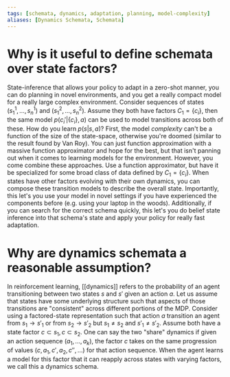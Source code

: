 ```yaml
---
tags: [schemata, dynamics, adaptation, planning, model-complexity]
aliases: [Dynamics Schemata, Schemata]
---
```


# Why is it useful to define schemata over state factors?
State-inference that allows your policy to adapt in a zero-shot manner, you can do planning in novel environments, and you get a really compact model for a really large complex environment. Consider sequences of states $(s^1_{1}, \ldots, s^1_{n})$ and $(s^2_{1}, \ldots, s^2_{n})$. Assume they both have factors $C_1=\{c_i\}$, then the same model $p(c_i'|\{c_i\},a)$ can be used to model transitions across both of these. How do you learn $p(s|s,a)$? First, the model *complexity* can't be a function of the size of the state-space, otherwise you're doomed (similar to the result found by Van Roy). You can just function approximation with a massive function approximator and hope for the best, but that isn't panning out when it comes to learning models for the environment. However, you come combine these approaches. Use a function approximator, but have it be specialized for some broad class of data defined by $C_1=\{c_i\}$. When states have other factors evolving with their own dynamics, you can compose these transition models to describe the overall state. Importantly, this let's you use your model in novel settings if you have experienced the components before (e.g. using your laptop in the woods). Additionally, if you can search for the correct schema quickly, this let's you do belief state inference into that schema's state and apply your policy for really fast adaptation.


# Why are dynamics schemata a reasonable assumption?

In reinforcement learning, [[dynamics]] refers to the probability of an agent transitioning between two states $s$ and $s'$ given an action $a$. Let us assume that states have some underlying structure such that aspects of those transitions are "consistent" across different portions of the MDP. Consider using a factored-state representation such that action $a$ transition an agent from $s_1\to s'_1$ or from $s_2\to s'_2$ but $s_1 \neq s_2$ and $s'_1 \neq s'_2$. Assume both have a state factor $c \subset s_1, c \subset s_2$. One can say the two "share" dynamics if given an action sequence $(a_1, \ldots, a_k)$, the factor $c$ takes on the same progression of values $(c, a_1, c', a_2, c'', \ldots)$ for that action sequence. When the agent learns a model for this factor that it can reapply across states with varying factors, we call this a dynamics schema.
<!-- When can describe the dynamics of this factor as a "stereotyped". When an agent learns a model for -->
 